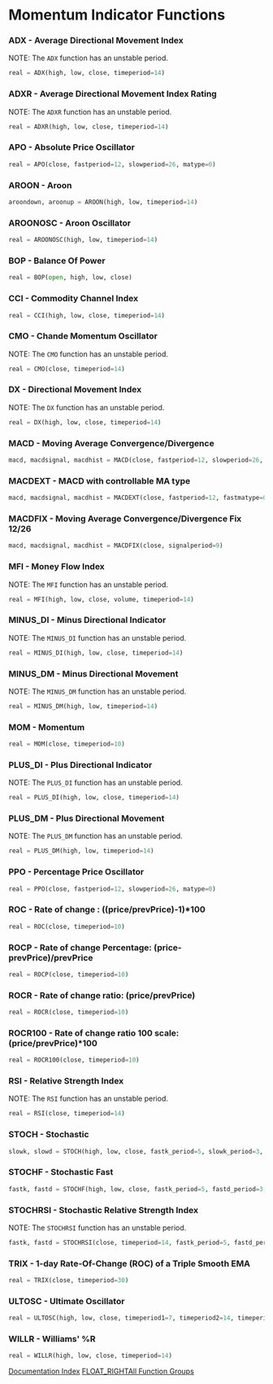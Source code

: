 # Momentum Indicator Functions
### ADX - Average Directional Movement Index
NOTE: The ``ADX`` function has an unstable period.  
```python
real = ADX(high, low, close, timeperiod=14)
```

### ADXR - Average Directional Movement Index Rating
NOTE: The ``ADXR`` function has an unstable period.  
```python
real = ADXR(high, low, close, timeperiod=14)
```

### APO - Absolute Price Oscillator
```python
real = APO(close, fastperiod=12, slowperiod=26, matype=0)
```

### AROON - Aroon
```python
aroondown, aroonup = AROON(high, low, timeperiod=14)
```

### AROONOSC - Aroon Oscillator
```python
real = AROONOSC(high, low, timeperiod=14)
```

### BOP - Balance Of Power
```python
real = BOP(open, high, low, close)
```

### CCI - Commodity Channel Index
```python
real = CCI(high, low, close, timeperiod=14)
```

### CMO - Chande Momentum Oscillator
NOTE: The ``CMO`` function has an unstable period.  
```python
real = CMO(close, timeperiod=14)
```

### DX - Directional Movement Index
NOTE: The ``DX`` function has an unstable period.  
```python
real = DX(high, low, close, timeperiod=14)
```

### MACD - Moving Average Convergence/Divergence
```python
macd, macdsignal, macdhist = MACD(close, fastperiod=12, slowperiod=26, signalperiod=9)
```

### MACDEXT - MACD with controllable MA type
```python
macd, macdsignal, macdhist = MACDEXT(close, fastperiod=12, fastmatype=0, slowperiod=26, slowmatype=0, signalperiod=9, signalmatype=0)
```

### MACDFIX - Moving Average Convergence/Divergence Fix 12/26
```python
macd, macdsignal, macdhist = MACDFIX(close, signalperiod=9)
```

### MFI - Money Flow Index
NOTE: The ``MFI`` function has an unstable period.  
```python
real = MFI(high, low, close, volume, timeperiod=14)
```

### MINUS_DI - Minus Directional Indicator
NOTE: The ``MINUS_DI`` function has an unstable period.  
```python
real = MINUS_DI(high, low, close, timeperiod=14)
```

### MINUS_DM - Minus Directional Movement
NOTE: The ``MINUS_DM`` function has an unstable period.  
```python
real = MINUS_DM(high, low, timeperiod=14)
```

### MOM - Momentum
```python
real = MOM(close, timeperiod=10)
```

### PLUS_DI - Plus Directional Indicator
NOTE: The ``PLUS_DI`` function has an unstable period.  
```python
real = PLUS_DI(high, low, close, timeperiod=14)
```

### PLUS_DM - Plus Directional Movement
NOTE: The ``PLUS_DM`` function has an unstable period.  
```python
real = PLUS_DM(high, low, timeperiod=14)
```

### PPO - Percentage Price Oscillator
```python
real = PPO(close, fastperiod=12, slowperiod=26, matype=0)
```

### ROC - Rate of change : ((price/prevPrice)-1)*100
```python
real = ROC(close, timeperiod=10)
```

### ROCP - Rate of change Percentage: (price-prevPrice)/prevPrice
```python
real = ROCP(close, timeperiod=10)
```

### ROCR - Rate of change ratio: (price/prevPrice)
```python
real = ROCR(close, timeperiod=10)
```

### ROCR100 - Rate of change ratio 100 scale: (price/prevPrice)*100
```python
real = ROCR100(close, timeperiod=10)
```

### RSI - Relative Strength Index
NOTE: The ``RSI`` function has an unstable period.  
```python
real = RSI(close, timeperiod=14)
```

### STOCH - Stochastic
```python
slowk, slowd = STOCH(high, low, close, fastk_period=5, slowk_period=3, slowk_matype=0, slowd_period=3, slowd_matype=0)
```

### STOCHF - Stochastic Fast
```python
fastk, fastd = STOCHF(high, low, close, fastk_period=5, fastd_period=3, fastd_matype=0)
```

### STOCHRSI - Stochastic Relative Strength Index
NOTE: The ``STOCHRSI`` function has an unstable period.  
```python
fastk, fastd = STOCHRSI(close, timeperiod=14, fastk_period=5, fastd_period=3, fastd_matype=0)
```

### TRIX - 1-day Rate-Of-Change (ROC) of a Triple Smooth EMA
```python
real = TRIX(close, timeperiod=30)
```

### ULTOSC - Ultimate Oscillator
```python
real = ULTOSC(high, low, close, timeperiod1=7, timeperiod2=14, timeperiod3=28)
```

### WILLR - Williams' %R
```python
real = WILLR(high, low, close, timeperiod=14)
```


[Documentation Index](../doc_index.html)
[FLOAT_RIGHTAll Function Groups](../funcs.html)
